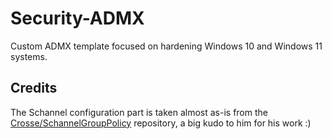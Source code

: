 # Security-ADMX
Custom ADMX template focused on hardening Windows 10 and Windows 11 systems.

## Credits
The Schannel configuration part is taken almost as-is from the [Crosse/SchannelGroupPolicy](https://github.com/Crosse/SchannelGroupPolicy) repository, a big kudo to him for his work :)
